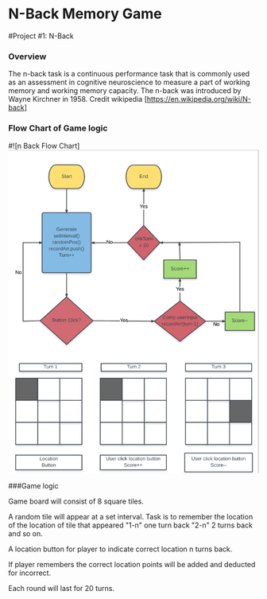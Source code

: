 # N-Back Memory Game

#Project #1: N-Back

### Overview

The n-back task is a continuous performance task that is commonly used as an assessment in cognitive neuroscience to measure a part of working memory and working memory capacity. The n-back was introduced by Wayne Kirchner in 1958. Credit wikipedia [https://en.wikipedia.org/wiki/N-back]

### Flow Chart of Game logic
#![n Back Flow Chart]
<img src="/img/N-Back Flow Chart.png"/>

###Game logic

Game board will consist of 8 square tiles.

A random tile will appear at a set interval. Task is to remember the location of the location of tile that appeared "1-n" one turn back "2-n" 2 turns back and so on.

A location button for player to indicate correct location n turns back.  

If player remembers the correct location points will be added and deducted for incorrect.

Each round will last for 20 turns.
